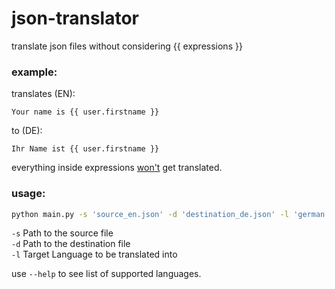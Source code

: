 # json-translator
translate json files without considering {{ expressions }}

### example:
translates (EN): <br>
```
Your name is {{ user.firstname }}
```
to (DE): <br>
```
Ihr Name ist {{ user.firstname }}
```

everything inside expressions <ins>won't</ins> get translated.

### usage:
```bash
python main.py -s 'source_en.json' -d 'destination_de.json' -l 'german'
```
```-s``` Path to the source file<br>
```-d``` Path to the destination file<br>
```-l``` Target Language to be translated into<br>

use ```--help``` to see list of supported languages.

